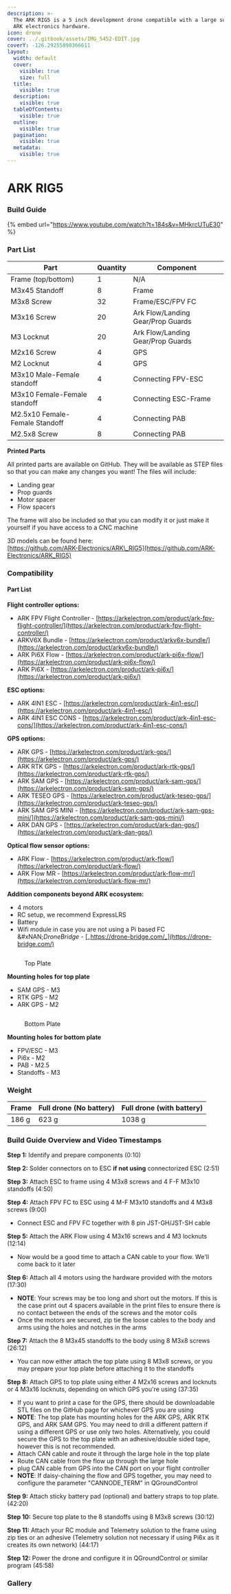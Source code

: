 ```yaml
---
description: >-
  The ARK RIG5 is a 5 inch development drone compatible with a large suite of
  ARK electronics hardware.
icon: drone
cover: ../.gitbook/assets/IMG_5452-EDIT.jpg
coverY: -126.29255898366611
layout:
  width: default
  cover:
    visible: true
    size: full
  title:
    visible: true
  description:
    visible: true
  tableOfContents:
    visible: true
  outline:
    visible: true
  pagination:
    visible: true
  metadata:
    visible: true
---
```


# ARK RIG5

### Build Guide

{% embed url="https://www.youtube.com/watch?t=184s&v=MHkrcUTuE30" %}

### Part List

| Part                           | Quantity | Component                         |
| ------------------------------ | -------- | --------------------------------- |
| Frame (top/bottom)             | 1        | N/A                               |
| M3x45 Standoff                 | 8        | Frame                             |
| M3x8 Screw                     | 32       | Frame/ESC/FPV FC                  |
| M3x16 Screw                    | 20       | Ark Flow/Landing Gear/Prop Guards |
| M3 Locknut                     | 20       | Ark Flow/Landing Gear/Prop Guards |
| M2x16 Screw                    | 4        | GPS                               |
| M2 Locknut                     | 4        | GPS                               |
| M3x10 Male-Female standoff     | 4        | Connecting FPV-ESC                |
| M3x10 Female-Female standoff   | 4        | Connecting ESC-Frame              |
| M2.5x10 Female-Female Standoff | 4        | Connecting PAB                    |
| M2.5x8 Screw                   | 8        | Connecting PAB                    |

**Printed Parts**

All printed parts are available on GitHub. They will be available as STEP files so that you can make any changes you want! The files will include:

* Landing gear
* Prop guards&#x20;
* Motor spacer
* Flow spacers

The frame will also be included so that you can modify it or just make it yourself if you have access to a CNC machine

3D models can be found here:\
[https://github.com/ARK-Electronics/ARK\_RIG5](https://github.com/ARK-Electronics/ARK_RIG5)

### Compatibility

#### Part List

**Flight controller options:**

* ARK FPV Flight Controller - [https://arkelectron.com/product/ark-fpv-flight-controller/](https://arkelectron.com/product/ark-fpv-flight-controller/)
* ARKV6X Bundle - [https://arkelectron.com/product/arkv6x-bundle/](https://arkelectron.com/product/arkv6x-bundle/)
* ARK Pi6X Flow - [https://arkelectron.com/product/ark-pi6x-flow/](https://arkelectron.com/product/ark-pi6x-flow/)
* ARK Pi6X - [https://arkelectron.com/product/ark-pi6x/](https://arkelectron.com/product/ark-pi6x/)

**ESC options:**

* ARK 4IN1 ESC - [https://arkelectron.com/product/ark-4in1-esc/](https://arkelectron.com/product/ark-4in1-esc/)
* ARK 4IN1 ESC CONS - [https://arkelectron.com/product/ark-4in1-esc-cons/](https://arkelectron.com/product/ark-4in1-esc-cons/)

**GPS options:**

* ARK GPS - [https://arkelectron.com/product/ark-gps/](https://arkelectron.com/product/ark-gps/)
* ARK RTK GPS - [https://arkelectron.com/product/ark-rtk-gps/](https://arkelectron.com/product/ark-rtk-gps/)
* ARK SAM GPS - [https://arkelectron.com/product/ark-sam-gps/](https://arkelectron.com/product/ark-sam-gps/)
* ARK TESEO GPS - [https://arkelectron.com/product/ark-teseo-gps/](https://arkelectron.com/product/ark-teseo-gps/)
* ARK SAM GPS MINI - [https://arkelectron.com/product/ark-sam-gps-mini/](https://arkelectron.com/product/ark-sam-gps-mini/)
* ARK DAN GPS - [https://arkelectron.com/product/ark-dan-gps/](https://arkelectron.com/product/ark-dan-gps/)

**Optical flow sensor options:**

* ARK Flow - [https://arkelectron.com/product/ark-flow/](https://arkelectron.com/product/ark-flow/)
* ARK Flow MR - [https://arkelectron.com/product/ark-flow-mr/](https://arkelectron.com/product/ark-flow-mr/)



**Addition components beyond ARK ecosystem:**

* 4 motors
* RC setup, we recommend ExpressLRS
* Battery
* Wifi module in case you are not using a Pi based FC\
  &#xNAN;_&#x44;roneBridge -_ [_https://drone-bridge.com/_](https://drone-bridge.com/)



<figure><img src="../.gitbook/assets/IMG_0076.png" alt=""><figcaption><p>Top Plate</p></figcaption></figure>

**Mounting holes for top plate**

* SAM GPS - M3
* RTK GPS - M2
* ARK GPS - M2

<figure><img src="../.gitbook/assets/Mounting pattern pic.png" alt=""><figcaption><p>Bottom Plate</p></figcaption></figure>

**Mounting holes for bottom plate**

* FPV/ESC - M3
* Pi6x - M2
* PAB - M2.5
* Standoffs - M3

### Weight

| Frame | Full drone (No battery) | Full drone (with battery) |
| ----- | ----------------------- | ------------------------- |
| 186 g | 623 g                   | 1038 g                    |

### Build Guide Overview and Video Timestamps

**Step 1:** Identify and prepare components (0:10)

**Step 2:** Solder connectors on to ESC **if not using** connectorized ESC (2:51)

**Step 3:** Attach ESC to frame using 4 M3x8 screws and 4 F-F M3x10 standoffs (4:50)

**Step 4:** Attach FPV FC to ESC using 4 M-F M3x10 standoffs and 4 M3x8 screws (9:00)

* Connect ESC and FPV FC together with 8 pin JST-GH/JST-SH cable

**Step 5:** Attach the ARK Flow using 4 M3x16 screws and 4 M3 locknuts (12:14)

* Now would be a good time to attach a CAN cable to your flow. We'll come back to it later

**Step 6:** Attach all 4 motors using the hardware provided with the motors (17:30)

* **NOTE**: Your screws may be too long and short out the motors. If this is the case print out 4 spacers available in the print files to ensure there is no contact between the ends of the screws and the motor coils
* Once the motors are secured, zip tie the loose cables to the body and arms using the holes and notches in the arms

**Step 7:** Attach the 8 M3x45 standoffs to the body using 8 M3x8 screws (26:12)

* You can now either attach the top plate using 8 M3x8 screws, or you may prepare your top plate before attaching it to the standoffs

**Step 8:** Attach GPS to top plate using either 4 M2x16 screws and locknuts or 4 M3x16 locknuts, depending on which GPS you're using (37:35)

* If you want to print a case for the GPS, there should be downloadable STL files on the GitHub page for whichever GPS you are using
* **NOTE**: The top plate has mounting holes for the ARK GPS, ARK RTK GPS, and ARK SAM GPS. You may need to drill a different pattern if using a different GPS or use only two holes. Alternatively, you could secure the GPS to the top plate with an adhesive/double sided tape, however this is not recommended.
* Attach CAN cable and route it through the large hole in the top plate
* Route CAN cable from the flow up through the large hole&#x20;
* plug CAN cable from GPS into the CAN port on your flight controller&#x20;
* **NOTE**: If daisy-chaining the flow and GPS together, you may need to configure the parameter "CANNODE\_TERM" in QGroundControl

**Step 9:** Attach sticky battery pad (optional) and battery straps to top plate. (42:20)

**Step 10:** Secure top plate to the 8 standoffs using 8 M3x8 screws (30:12)

**Step 11:** Attach your RC module and Telemetry solution to the frame using zip ties or an adhesive (Telemetry solution not necessary if using Pi6x as it creates its own network) (44:17)

**Step 12:** Power the drone and configure it in QGroundControl or similar program (45:58)

### Gallery

<figure><img src="../.gitbook/assets/IMG_5545-EDIT.jpg" alt=""><figcaption></figcaption></figure>

<figure><img src="../.gitbook/assets/IMG_5514.JPG" alt=""><figcaption></figcaption></figure>

<figure><img src="../.gitbook/assets/IMG_5576-EDIT.jpg" alt=""><figcaption></figcaption></figure>

<figure><img src="../.gitbook/assets/IMG_5294.JPG" alt=""><figcaption></figcaption></figure>









